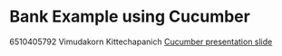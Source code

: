 # Bank Example using Cucumber
6510405792 Vimudakorn Kittechapanich
[Cucumber presentation slide](https://github.com/ladyusa/cucumber-atm/blob/master/cucumber.pdf)
